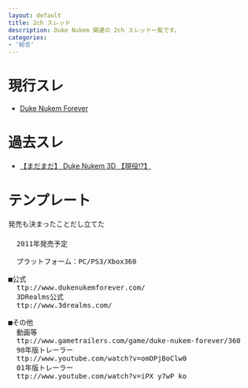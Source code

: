 ```yaml
---
layout: default
title: 2ch スレッド
description: Duke Nukem 関連の 2ch スレッド一覧です。
categories:
- '総合'
---
```


現行スレ
========

* [Duke Nukem Forever](http://yuzuru.2ch.net/test/read.cgi/gamef/1283598672/)

過去スレ
========

* [【まだまだ】 Duke Nukem 3D 【現役!?】](http://yomi.mobi/read.cgi/game10/game10_game_1028945772/)

テンプレート
============

<pre>
発売も決まったことだし立てた 
　　
  2011年発売予定 
    
  プラットフォーム：PC/PS3/Xbox360　 
    
■公式 
  ttp://www.dukenukemforever.com/ 
  3DRealms公式 
  ttp://www.3drealms.com/ 

■その他 
  動画等 
  ttp://www.gametrailers.com/game/duke-nukem-forever/360 
  98年版トレーラー 
  ttp://www.youtube.com/watch?v=omOPjBoClw0 
  01年版トレーラー 
  ttp://www.youtube.com/watch?v=iPX_y7wP_ko 
</pre>
